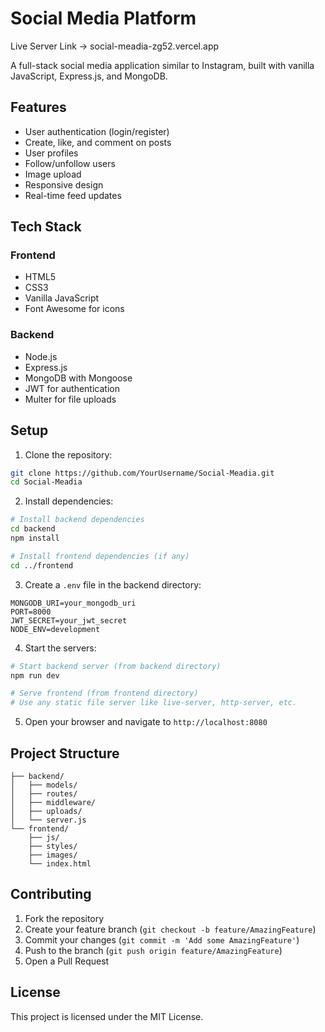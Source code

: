 # Social Media Platform
Live Server Link -> social-meadia-zg52.vercel.app

A full-stack social media application similar to Instagram, built with vanilla JavaScript, Express.js, and MongoDB.

## Features

- User authentication (login/register)
- Create, like, and comment on posts
- User profiles
- Follow/unfollow users
- Image upload
- Responsive design
- Real-time feed updates

## Tech Stack

### Frontend
- HTML5
- CSS3
- Vanilla JavaScript
- Font Awesome for icons

### Backend
- Node.js
- Express.js
- MongoDB with Mongoose
- JWT for authentication
- Multer for file uploads

## Setup

1. Clone the repository:
```bash
git clone https://github.com/YourUsername/Social-Meadia.git
cd Social-Meadia
```

2. Install dependencies:
```bash
# Install backend dependencies
cd backend
npm install

# Install frontend dependencies (if any)
cd ../frontend
```

3. Create a `.env` file in the backend directory:
```
MONGODB_URI=your_mongodb_uri
PORT=8000
JWT_SECRET=your_jwt_secret
NODE_ENV=development
```

4. Start the servers:
```bash
# Start backend server (from backend directory)
npm run dev

# Serve frontend (from frontend directory)
# Use any static file server like live-server, http-server, etc.
```

5. Open your browser and navigate to `http://localhost:8080`

## Project Structure

```
├── backend/
│   ├── models/
│   ├── routes/
│   ├── middleware/
│   ├── uploads/
│   └── server.js
└── frontend/
    ├── js/
    ├── styles/
    ├── images/
    └── index.html
```

## Contributing

1. Fork the repository
2. Create your feature branch (`git checkout -b feature/AmazingFeature`)
3. Commit your changes (`git commit -m 'Add some AmazingFeature'`)
4. Push to the branch (`git push origin feature/AmazingFeature`)
5. Open a Pull Request

## License

This project is licensed under the MIT License. 
